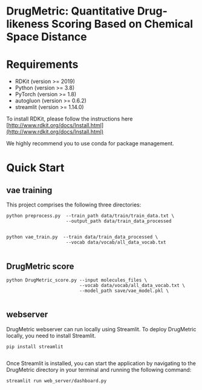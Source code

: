 # DrugMetric: Quantitative Drug-likeness Scoring Based on Chemical Space Distance


# Requirements
* RDKit (version >= 2019)
* Python (version >= 3.8)
* PyTorch (version >= 1.8)
* autogluon (version >= 0.6.2)
* streamlit (version >= 1.14.0)
  
To install RDKit, please follow the instructions here [http://www.rdkit.org/docs/Install.html](http://www.rdkit.org/docs/Install.html)

We highly recommend you to use conda for package management.

# Quick Start

## vae training
This project comprises the following three directories:
```
python preprocess.py  --train_path data/train/train_data.txt \
                      --output_path data/train_data_processed 
                      

```

```
python vae_train.py  --train data/train_data_processed \
                      --vocab data/vocab/all_data_vocab.txt
                      

```

## DrugMetric score
```
python DrugMetric_score.py --input molecules_files \
                           --vocab data/vocab/all_data_vocab.txt \
                           --model_path save/vae_model.pkl \
               
```
## webserver

DrugMetric webserver can run locally using Streamlit. To deploy DrugMetric locally, you need to install Streamlit.
```
pip install streamlit
               
```
Once Streamlit is installed, you can start the application by navigating to the DrugMetric directory in your terminal and running the following command:
```
streamlit run web_server/dashboard.py
               
```
